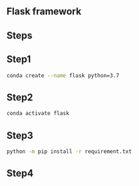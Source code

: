 ## Flask framework


## Steps
## Step1 
````bash
conda create --name flask python=3.7
````
## Step2
````bash
conda activate flask
````
## Step3
````bash
python -m pip install -r requirement.txt
````
## Step4
````bash
